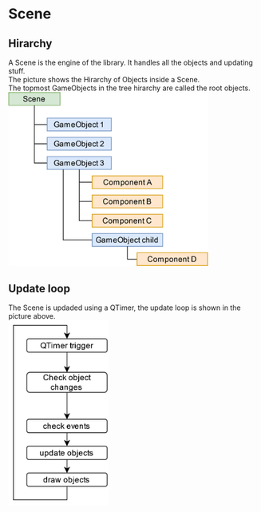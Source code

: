 # Scene

## Hirarchy

<div style="display: inline-block; vertical-align: middle;">
A Scene is the engine of the library. It handles all the objects and updating stuff. <br>
The picture shows the Hirarchy of Objects inside a Scene.  <br>
The topmost GameObjects in the tree hirarchy are called the root objects. <br>
</div>
<div style="display: inline-block; vertical-align: middle;">
    <img src="Images/Hirarchy.png" alt="Hirarchy" width="400"/>
</div>


## Update loop


<div style="display: inline-block; vertical-align: middle;">
    The Scene is updaded using a QTimer, the update loop is shown in the picture above.
</div>
<div style="display: inline-block; vertical-align: middle;">
    <img src="Images/UpdateLoopSingle.png" alt="UpdateLoopSingle" width="200"/>
</div>
